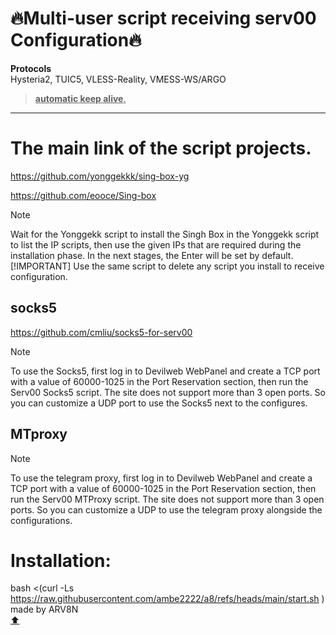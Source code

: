 <a name="top"></a>
# 🔥Multi-user script receiving serv00 Configuration🔥

**Protocols**\
Hysteria2, TUIC5, VLESS-Reality, VMESS-WS/ARGO
> <ins>**automatic keep alive**.</ins>
---
# The main link of the script projects.

https://github.com/yonggekkk/sing-box-yg

https://github.com/eooce/Sing-box
> [!note]
>Wait for the Yonggekk script to install the Singh Box in the Yonggekk script to list the IP scripts, then use the given IPs that are required during the installation phase. In the next stages, the Enter will be set by default.
> [!IMPORTANT]
>Use the same script to delete any script you install to receive configuration.

## socks5

https://github.com/cmliu/socks5-for-serv00
> [!note]
>To use the Socks5, first log in to Devilweb WebPanel and create a TCP port with a value of 60000-1025 in the Port Reservation section, then run the Serv00 Socks5 script.
The site does not support more than 3 open ports. So you can customize a UDP port to use the Socks5 next to the configures.

## MTproxy
> [!note]
>To use the telegram proxy, first log in to Devilweb WebPanel and create a TCP port with a value of 60000-1025 in the Port Reservation section, then run the Serv00 MTProxy script.
The site does not support more than 3 open ports. So you can customize a UDP to use the telegram proxy alongside the configurations.

# Installation:

bash <(curl -Ls https://raw.githubusercontent.com/ambe2222/a8/refs/heads/main/start.sh )\
made by ARV8N\
[:arrow_up:](#top)
